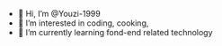 - 👋 Hi, I’m @Youzi-1999
- 👀 I’m interested in coding, cooking, 
- 🌱 I’m currently learning fond-end related technology

<!---
Youzi-1999/Youzi-1999 is a ✨ special ✨ repository because its `README.md` (this file) appears on your GitHub profile.
You can click the Preview link to take a look at your changes.
--->
